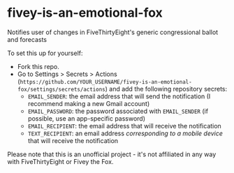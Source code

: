 # fivey-is-an-emotional-fox

Notifies user of changes in FiveThirtyEight's generic congressional ballot and forecasts

To set this up for yourself:

* Fork this repo.
* Go to Settings > Secrets > Actions (`https://github.com/YOUR_USERNAME/fivey-is-an-emotional-fox/settings/secrets/actions`) and add the following repository secrets:
    * `EMAIL_SENDER`: the email address that will send the notification (I recommend making a new Gmail account)
    * `EMAIL_PASSWORD`: the password associated with `EMAIL_SENDER` (if possible, use an app-specific password)
    * `EMAIL_RECIPIENT`: the email address that will receive the notification
    * `TEXT_RECIPIENT`: an email address *corresponding to a mobile device* that will receive the notification

Please note that this is an unofficial project - it's not affiliated in any way with FiveThirtyEight or Fivey the Fox.
